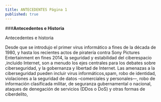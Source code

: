 ```yaml
---
title: ANTECEDENTES Página 1
published: true
---
```

###**Antecedentes e Historia** 

Antecedentes e historia

Desde que se introdujo el primer virus informático a fines de la década de 1980, y hasta los recientes actos de piratería contra Sony Pictures Entertainment en fines 2014, la seguridad y estabilidad del ciberespacio ,incluido Internet, son a menudo los ejes centrales para los debates sobre ciberseguridad, y la gobernanza y libertad de Internet. Las amenazas a la ciberseguridad pueden incluir virus informáticos,spam, robo de identidad, violaciones a la seguridad de datos –comerciales y personales—, robo de información clasificada militar, de seguranza gubernamental o nacional, ataques de denegación de servicios (DDos o DoS) y otras formas de ciberdelito,
